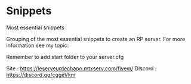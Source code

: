 # Snippets
Most essential snippets

Grouping of the most essential snippets to create an RP server.
For more information see my topic:

Remember to add start folder to your server.cfg

Site : https://leserveurdechapo.mtxserv.com/fivem/
Discord : https://discord.gg/cggeVkm
